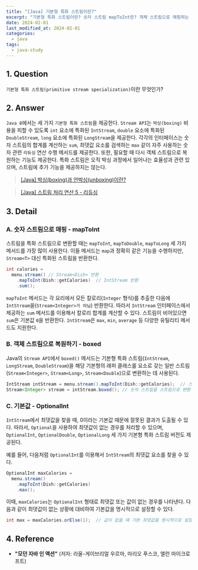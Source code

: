 ```yaml
---
title: "[Java] 기본형 특화 스트림이란?"
excerpt: "기본형 특화 스트림이란? 숫자 스트림 mapToInt란? 객체 스트림으로 매핑하는 boxed란? 기본값 문제를 해결하기 위한 OptionalInt란?"
date: 2024-02-01
last_modified_at: 2024-02-01
categories:
  - java
tags:
  - java-study
---
```


## 1. Question

`기본형 특화 스트림(primitive stream specialization)`이란 무엇인가?

## 2. Answer

`Java 8`에서는 세 가지 `기본형 특화 스트림`을 제공한다. `Stream API`는 `박싱(boxing)` 비용을 피할 수 있도록 `int` 요소에 특화된 `IntStream`, `double` 요소에 특화된 `DoubleStream`, `long` 요소에 특화된 `LongStream`을 제공한다. 각각의 인터페이스는 숫자 스트림의 합계를 계산하는 `sum`, 최댓값 요소를 검색하는 `max` 같이 자주 사용하는 숫자 관련 `리듀싱` 연산 수행 메서드를 제공한다. 또한, 필요할 때 다시 객체 스트림으로 복원하는 기능도 제공한다. 특화 스트림은 오직 박싱 과정에서 일어나는 효율성과 관련 있으며, 스트림에 추가 기능을 제공하지는 않는다.

> [[Java] 박싱(boxing)과 언박싱(unboxing)이란?](https://burningfalls.github.io/java/what-is-boxing-and-unboxing/)

> [[Java] 스트림 처리 연산 5 - 리듀싱](https://burningfalls.github.io/java/stream-operation-5-reducing/)

## 3. Detail

### A. 숫자 스트림으로 매핑 - mapToInt

스트림을 특화 스트림으로 변환할 때는 `mapToInt`, `mapToDouble`, `mapToLong` 세 가지 메서드를 가장 많이 사용한다. 이들 메서드는 `map`과 정확히 같은 기능을 수행하지만, `Stream<T>` 대신 특화된 스트림을 반환한다.

```java
int calories = 
  menu.stream() // Stream<Dish> 반환
    .mapToInt(Dish::getCalories)  // IntStream 반환
    .sum();
```

`mapToInt` 메서드는 각 요리에서 모든 칼로리(`Integer` 형식)를 추출한 다음에 `IntStream`을(`Stream<Integer>가 아님`) 반환한다. 따라서 `IntStream` 인터페이스에서 제공하는 `sum` 메서드를 이용해서 칼로리 합계를 계산할 수 있다. 스트림이 비어있으면 `sum`은 기본값 `0`을 반환한다. `IntStream`은 `max`, `min`, `average` 등 다양한 유틸리티 메서드도 지원한다.

### B. 객체 스트림으로 복원하기 - boxed

Java의 `Stream API`에서 `boxed()` 메서드는 기본형 특화 스트림(`IntStream`, `LongStream`, `DoubleStream`)을 해당 기본형의 래퍼 클래스를 요소로 갖는 일반 스트림(`Stream<Integer>`, `Stream<Long>`, `Stream<Double`)으로 변환하는 데 사용된다.

```java
IntStream intStream = menu.stream().mapToInt(Dish::getCalories);  // 스트림을 숫자 스트림으로 변환
Stream<Integer> stream = intStream.boxed(); // 숫자 스트림을 스트림으로 변환
```

### C. 기본값 - OptionalInt

`IntStream`에서 최댓값을 찾을 때, 0이라는 기본값 때문에 잘못된 결과가 도출될 수 있다. 따라서, `Optional`을 사용하여 최댓값이 없는 경우를 처리할 수 있으며, `OptionalInt`, `OptionalDouble`, `OptionalLong` 세 가지 기본형 특화 스트림 버전도 제공된다.

예를 들어, 다음처럼 `OptionalInt`를 이용해서 `IntStream`의 최댓값 요소를 찾을 수 있다.

```java
OptionalInt maxCalories =
  menu.stream()
    .mapToInt(Dish::getCalories)
    .max();
```

이때, `maxCalories`는 `OptionalInt` 형태로 최댓값 또는 값이 없는 경우를 나타낸다. 다음과 같이 최댓값이 없는 상황에 대비하여 기본값을 명시적으로 설정할 수 있다.

```java
int max = maxCalories.orElse(1);  // 값이 없을 때 기본 최댓값을 명시적으로 설정
```

## 4. Reference

* **"모던 자바 인 액션"** (저자: 라울-게이브리얼 우르마, 마리오 푸스코, 앨런 마이크로프트)